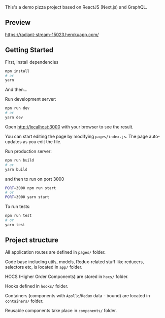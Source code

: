 This's a demo pizza project based on ReactJS (Next.js) and GraphQL.

## Preview

https://radiant-stream-15023.herokuapp.com/

## Getting Started

First, install dependencies

```bash
npm install
# or
yarn
```

And then...

Run development server:

```bash
npm run dev
# or
yarn dev
```

Open [http://localhost:3000](http://localhost:3000) with your browser to see the result.

You can start editing the page by modifying `pages/index.js`. The page auto-updates as you edit the file.

Run production server:

```bash
npm run build
# or
yarn build
```

and then to run on port 3000

```bash
PORT=3000 npm run start
# or
PORT=3000 yarn start
```

To run tests:

```bash
npm run test
# or
yarn test
```

## Project structure

All application routes are defined in `pages/` folder.

Code base including utils, models, Redux-related stuff like reducers, selectors etc, is located in `app/` folder.

HOCS (Higher Order Components) are stored in `hocs/` folder.

Hooks defined in `hooks/` folder.

Containers (components with `Apollo`/`Redux` data - bound) are located in `containers/` folder.

Reusable components take place in `components/` folder.
